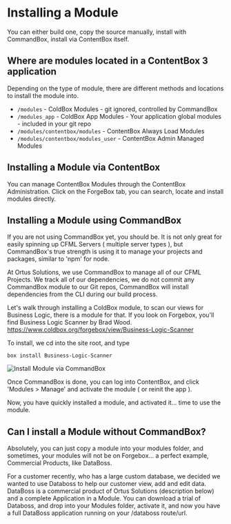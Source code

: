 # Installing a Module

You can either build one, copy the source manually, install with CommandBox, install via ContentBox itself.

## Where are modules located in a ContentBox 3 application

Depending on the type of module, there are different methods and locations to install the module into.

- `/modules` - ColdBox Modules - git ignored, controlled by CommandBox
- `/modules_app` - ColdBox App Modules - Your application global modules - included in your git repo
- `/modules/contentbox/modules` - ContentBox Always Load Modules
- `/modules/contentbox/modules_user` - ContentBox Admin Managed Modules

## Installing a Module via ContentBox

You can manage ContentBox Modules through the ContentBox Administration. 
Click on the ForgeBox tab, you can search, locate and install modules directly.

## Installing a Module using CommandBox

If you are not using CommandBox yet, you should be. It is not only great for easily spinning up CFML Servers ( multiple server types ), but CommandBox's true strength is using it to manage your projects and packages, similar to 'npm' for node. 

At Ortus Solutions, we use CommandBox to manage all of our CFML Projects. We track all of our dependencies, we do not commit any CommandBox module to our Git repos, CommandBox will install dependencies from the CLI during our build process.

Let's walk through installing a ColdBox module, to scan our views for Business Logic, there is a module for that.
If you look on Forgebox, you'll find Business Logic Scanner by Brad Wood. 
https://www.coldbox.org/forgebox/view/Business-Logic-Scanner

To install, we cd into the site root, and type

```box install Business-Logic-Scanner```

![Install Module via CommandBox](installModule.png)

Once CommandBox is done, you can log into ContentBox, and click 'Modules > Manage' and activate the module ( or reinit the app ). 

Now, you have quickly installed a module, and activated it... time to use the module.

## Can I install a Module without CommandBox?

Absolutely, you can just copy a module into your modules folder, and sometimes, your modules will not be on Forgebox... a perfect example, Commercial Products, like DataBoss.

For a customer recently, who has a large custom database, we decided we wanted to use Databoss to help our customer view, add and edit data. DataBoss is a commercial product of Ortus Solutions (description below) and a complete Application in a Module. You can download a trial of Databoss, and drop into your Modules folder, activate it, and now you have a full DataBoss application running on your /databoss route/url.